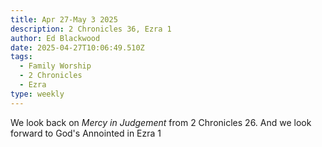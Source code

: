 ```yaml
---
title: Apr 27-May 3 2025
description: 2 Chronicles 36, Ezra 1
author: Ed Blackwood
date: 2025-04-27T10:06:49.510Z
tags:
  - Family Worship
  - 2 Chronicles
  - Ezra
type: weekly
---
```

W﻿e look back on *Mercy in Judgement* from 2 Chronicles 26. And we look forward to God's Annointed in Ezra 1